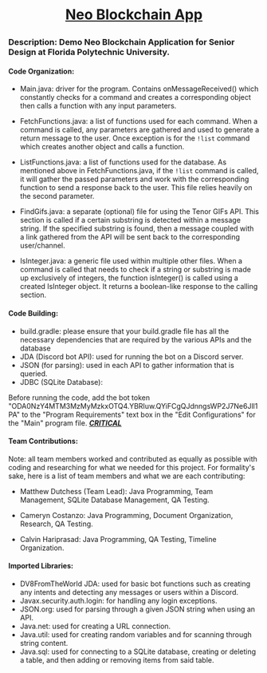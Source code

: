 # <p align="center">**<u>Neo Blockchain App</u>**</p>

### **Description:** Demo Neo Blockchain Application for Senior Design at Florida Polytechnic University. 

#### **Code Organization:** 

- Main.java: driver for the program. Contains onMessageReceived() which constantly checks for a command and creates a corresponding object then calls a function with any input parameters.

- FetchFunctions.java: a list of functions used for each command. When a command is called, any parameters are gathered and used to generate a return message to the user. Once exception is for the `!list` command which creates another object and calls a function.

- ListFunctions.java: a list of functions used for the database. As mentioned above in FetchFunctions.java, if the `!list` command is called, it will gather the passed parameters and work with the corresponding function to send a response back to the user. This file relies heavily on the second parameter.

- FindGifs.java: a separate (optional) file for using the Tenor GIFs API. This section is called if a certain substring is detected within a message string. If the specified substring is found, then a message coupled with a link gathered from the API will be sent back to the corresponding user/channel.

- IsInteger.java: a generic file used within multiple other files. When a command is called that needs to check if a string or substring is made up exclusively of integers, the function isInteger() is called using a created IsInteger object. It returns a boolean-like response to the calling section.

  

#### **Code Building:** 

- build.gradle: please ensure that your build.gradle file has all the necessary dependencies that are required by the various APIs and the database
- JDA (Discord bot API): used for running the bot on a Discord server.
- JSON (for parsing): used in each API to gather information that is queried.
- JDBC (SQLite Database): 

Before running the code, add the bot token "ODA0NzY4MTM3MzMyMzkxOTQ4.YBRIuw.QYiFCgQJdnngsWP2J7Ne6Jll1PA"  to the "Program Requirements" text box in the "Edit Configurations" for the "Main" program file. **<u>*CRITICAL*</u>**



#### **Team Contributions:**

Note: all team members worked and contributed as equally as possible with coding and researching for what we needed for this project. For formality's sake, here is a list of team members and what we are each contributing:

- Matthew Dutchess (Team Lead): Java Programming, Team Management, SQLite Database Management, QA Testing.

- Cameryn Costanzo: Java Programming, Document Organization, Research, QA Testing.

- Calvin Hariprasad: Java Programming, QA Testing, Timeline Organization.

  

#### **Imported Libraries:** 

- DV8FromTheWorld JDA: used for basic bot functions such as creating any intents and detecting any messages or users within a Discord.
- Javax.security.auth.login: for handling any login exceptions.
- JSON.org: used for parsing through a given JSON string when using an API.
- Java.net: used for creating a URL connection.
- Java.util: used for creating random variables and for scanning through string content.
- Java.sql: used for connecting to a SQLite database, creating or deleting a table, and then adding or removing items from said table.
